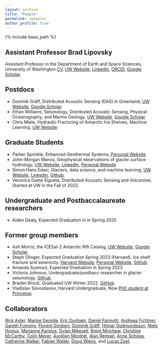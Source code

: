 ```yaml
---
layout: archive
title: "People"
permalink: /people/
author_profile: true
---
```


{% include base_path %}

## Assistant Professor Brad Lipovsky
Assistant Professor in the Department of Earth and Space Sciences, University of Washington
[CV](/files/cv.pdf), [UW Website](https://www.ess.washington.edu/people/profile.php?pid=lipovsky--brad), [LinkedIn](https://www.linkedin.com/in/brad-lipovsky-76a00719), [ORCID](https://orcid.org/0000-0003-4940-0745), [Google Scholar](https://scholar.google.com/citations?user=QLRsDhMAAAAJ&hl=en).

## Postdocs
- Dominik Gräff, Distributed Acoustic Sensing (DAS) in Greenland, [UW Website](https://www.ess.washington.edu/people/profile.php?pid=graeff--dominik), [Google Scholar](https://scholar.google.com/citations?user=pyCISyYAAAAJ&hl=en&oi=ao)
- Ethan Williams, Seismology, Distributed Acoustic Sensing, Physical Oceanography, and Marine Geology. [UW Website](https://www.ess.washington.edu/people/profile.php?pid=williams--ethan), [Google Scholar](https://scholar.google.com/citations?user=TJKGjiUAAAAJ&hl=en&oi=ao) 
- Chris Miele, Hydraulic Fracturing of Antarctic Ice Shelves, Machine Learning. [UW Website](ess.uw.edu)

## Graduate Students
- Parker Sprinkle, Enhanced Geothermal Systems, [Personal Website](https://parkersprinkle.github.io/)
- John-Morgan Manos, Geophysical observations of glacier surface hydrology, [UW Website](http://www.ess.washington.edu/content/people/profile.php?pid=manos--john-morgan), [LinkedIn](https://www.linkedin.com/in/john-morgan-manos-a5a5b0196/), [Personal Website](https://johnmorganmanos.github.io/)
- Simon Hans Edasi, Glaciers, data science, and machine learning, [UW Website](https://www.ess.washington.edu/people/profile.php?pid=anderson--simon-), [LinkedIn](https://www.linkedin.com/in/simon-hans-edasi-9a3555a8/), [Github](https://github.com/simonhansedasi).
- Veronica Gaete Elgueta, Distributed Acoustic Sensing and Volcanoes. Started at UW in the Fall of 2022.

## Undergraduate and Postbaccalaureate researchers
- Aiden Dealy, Expected Graduation in in Spring 2025


## Former group members
- Ash Morris, the ICESat-2 Antarctic Rift Catalog, [UW Website](https://www.ess.washington.edu/people/profile.php?pid=morris--richard-ashley), [Google Scholar](https://scholar.google.com/citations?user=nFsBplQAAAAJ&hl=en&oi=sra).
- Steph Olinger, Expected Graduation Spring 2023 (Harvard). Ice shelf fracture and seismicity. [Harvard Website](https://eps.harvard.edu/people/seth-olinger), [Personal Website](https://stepholinger.github.io/), [Github](http://github.com/stepholinger).
- Amanda Syamsul, Expected Graduation in Spring 2023
- Victoria Johnson, Undergraduate/postbacc researcher in glacier seismology. [Github](https://github.com/v-johnson).
- Braden Brock, Graduated UW Winter 2022. [GitHub](https://github.com/bjbrock).
- Vladislav Sevostianov, Harvard Undergraduate, Now [PhD student at Princeton](https://torquato.princeton.edu/vladislav-sevostianov/)
## Collaborators 
[Rick Aster](https://sites.warnercnr.colostate.edu/aster/), [Marine Denolle](https://www.ess.washington.edu/people/profile.php?pid=denolle--marine), [Eric Dunham](https://pangea.stanford.edu/~edunham/), [Daniel Farinotti](https://vaw.ethz.ch/en/people/person-detail.MTA0Mzg2.TGlzdC8xOTYxLDE1MTczNjI1ODA=.html), [Andreas Fichtner](https://erdw.ethz.ch/en/people/profile.andreas-fichtner.html), [Gareth Funning](http://www.garethfunning.com/), [Florent Gimbert](http://pp.ige-grenoble.fr/annuaire/annuaire-osug-ige/gimbertf.htm), [Dominik Gräff](http://www.vaw.ethz.ch/en/people/person-detail.html?persid=235960), [Hilmar Gudmundsson](https://www.northumbria.ac.uk/about-us/our-staff/g/g-hilmar-gudmundsson/),  [Niels Hovius](https://www.gfz-potsdam.de/en/staff/niels-hovius/), [Marianne Karplus](https://hb2504.utep.edu/Home/Profile?username=mkarplus), [Dylan Mikesell](https://earth.boisestate.edu/people/dylanmikesell/), [Brent Minchew](https://eapsweb.mit.edu/people/minchew), [Christine McCarthy](https://www.ldeo.columbia.edu/user/mccarthy), [Colin Meyer](https://engineering.dartmouth.edu/people/faculty/colin-meyer), [Aurélien Mordret](https://sites.google.com/site/aurelienmordretswebpage/home?authuser=0), [Alan Rempel](https://pages.uoregon.edu/rempel/),  [Anne Schöpa](https://www.gfz-potsdam.de/en/staff/anne-schoepa/sec51/), [Catherine Walker](https://www.whoi.edu/profile/cwalker/), [Fabian Walter](http://www.vaw.ethz.ch/en/people/person-detail.MTI0OTY2.TGlzdC8xOTYxLDE1MTczNjI1ODA=.html), [Doug Wiens](https://eps.wustl.edu/people/douglas-wiens), and [Lucas Zoet](http://geoscience.wisc.edu/geoscience/people/faculty/lucas-zoet/).
